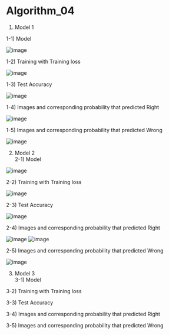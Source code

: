 # Algorithm_04

1. Model 1

1-1) Model

![image](https://user-images.githubusercontent.com/107315938/173197186-6eb3566b-1be7-48fa-adaf-e94120fdf97c.png)

1-2) Training with Training loss

![image](https://user-images.githubusercontent.com/107315938/173197235-1f83011d-7fb9-4cfe-b425-f67aec94bb35.png)

1-3) Test Accuracy

![image](https://user-images.githubusercontent.com/107315938/173197257-6e846a56-b1fe-4d4c-9bbb-89d23ed18d10.png)

1-4) Images and corresponding probability that predicted Right

![image](https://user-images.githubusercontent.com/107315938/173197277-8354d8bf-e286-4921-ba4a-bd49fc2b4dcf.png)

1-5) Images and corresponding probability that predicted Wrong

![image](https://user-images.githubusercontent.com/107315938/173197311-829c08b9-a4ca-4e7a-b4cb-c48007105696.png)


2. Model 2  
2-1) Model

![image](https://user-images.githubusercontent.com/107315938/173197693-872a3953-7511-4e2f-ba01-447fa7532bb5.png)

2-2) Training with Training loss

![image](https://user-images.githubusercontent.com/107315938/173197710-ec2f015c-83d5-477b-a058-197de0f53dda.png)

2-3) Test Accuracy

![image](https://user-images.githubusercontent.com/107315938/173197725-9d551cfc-e03c-4dd7-82c3-7e9035dc8707.png)

2-4) Images and corresponding probability that predicted Right

![image](https://user-images.githubusercontent.com/107315938/173197744-cde583d8-7ca8-4cda-a8ee-4765af45f9dc.png)
![image](https://user-images.githubusercontent.com/107315938/173197751-3da8f0ab-cafb-4ffb-bc26-f17678290ecc.png)

2-5) Images and corresponding probability that predicted Wrong

![image](https://user-images.githubusercontent.com/107315938/173197764-64effbd3-4bc6-48e4-89ec-bfba680b03f5.png)


3. Model 3  
3-1) Model

3-2) Training with Training loss

3-3) Test Accuracy

3-4) Images and corresponding probability that predicted Right

3-5) Images and corresponding probability that predicted Wrong
